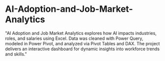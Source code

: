 # AI-Adoption-and-Job-Market-Analytics
"AI Adoption and Job Market Analytics explores how AI impacts industries, roles, and salaries using Excel. Data was cleaned with Power Query, modeled in Power Pivot, and analyzed via Pivot Tables and DAX. The project delivers an interactive dashboard for dynamic insights into workforce trends and skills."
